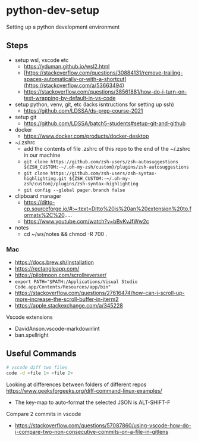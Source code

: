 # python-dev-setup

Setting up a python development environment

## Steps

* setup wsl, vscode etc
    * https://yduman.github.io/wsl2.html
    * [https://stackoverflow.com/questions/30884131/remove-trailing-spaces-automatically-or-with-a-shortcut](https://stackoverflow.com/a/53663494)
    * https://stackoverflow.com/questions/38561881/how-do-i-turn-on-text-wrapping-by-default-in-vs-code
* setup python, venv, git, etc (lacks isntructions for setting up ssh)
    * https://github.com/LDSSA/ds-prep-course-2021
* setup git 
    * https://github.com/LDSSA/batch5-students#setup-git-and-github
* docker
    * https://www.docker.com/products/docker-desktop
* ~/.zshrc
    * add the contents of file .zshrc of this repo to the end of the ~/.zshrc in our machine
    * `git clone https://github.com/zsh-users/zsh-autosuggestions ${ZSH_CUSTOM:-~/.oh-my-zsh/custom}/plugins/zsh-autosuggestions`
    * `git clone https://github.com/zsh-users/zsh-syntax-highlighting.git ${ZSH_CUSTOM:-~/.oh-my-zsh/custom}/plugins/zsh-syntax-highlighting`
    * `git config --global pager.branch false`
* clipboard manager
    * https://ditto-cp.sourceforge.io/#:~:text=Ditto%20is%20an%20extension%20to,formats%2C%20.....
    * https://www.youtube.com/watch?v=bBvKvJfWw2c
* notes
   * cd ~/ws/notes && chmod -R 700 .

### Mac

* https://docs.brew.sh/Installation
* https://rectangleapp.com/
* https://pilotmoon.com/scrollreverser/
* `export PATH="$PATH:/Applications/Visual Studio Code.app/Contents/Resources/app/bin"`
* https://stackoverflow.com/questions/27616474/how-can-i-scroll-up-more-increase-the-scroll-buffer-in-iterm2
* https://apple.stackexchange.com/a/345228

Vscode extensions

* DavidAnson.vscode-markdownlint
* ban.spellright

## Useful Commands

```bash
# vscode diff two files
code -d <file 1> <file 2>
```

Looking at differences between folders of different repos <https://www.geeksforgeeks.org/diff-command-linux-examples/>

* The key-map to auto-format the selected JSON is ALT-SHIFT-F

Compare 2 commits in vscode

* https://stackoverflow.com/questions/57087860/using-vscode-how-do-i-compare-two-non-consecutive-commits-on-a-file-in-gitlens
